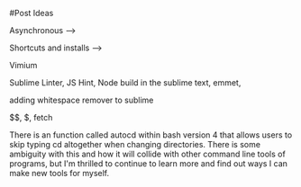 #Post Ideas

Asynchronous -->

Shortcuts and installs -->

  Vimium

  Sublime Linter, JS Hint, Node build in the sublime text, emmet,

  adding whitespace remover to sublime

  $$, $, fetch

  There is an function called autocd within bash version 4 that allows users to skip typing cd altogether when changing directories. There is some ambiguity with this and how it will collide with other command line tools of programs, but I'm thrilled to continue to learn more and find out ways I can make new tools for myself.

